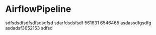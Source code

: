 # AirflowPipeline
sdfsdsdfsdfsdfsdsdfsd
sdarfdsdsfsdf
561631
6546465
asdassdfgsdfg
asdadsf3652153
sdfsd

